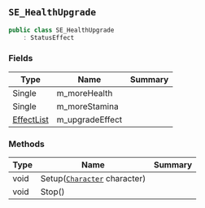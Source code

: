 ## `SE_HealthUpgrade`

```csharp
public class SE_HealthUpgrade
    : StatusEffect

```

### Fields

| Type | Name | Summary | 
| --- | --- | --- | 
| Single | m_moreHealth |  | 
| Single | m_moreStamina |  | 
| [EffectList](./EffectList.md) | m_upgradeEffect |  | 


### Methods

| Type | Name | Summary | 
| --- | --- | --- | 
| void | Setup([`Character`](./Character.md) character) |  | 
| void | Stop() |  | 


